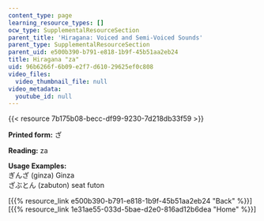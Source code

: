 ```yaml
---
content_type: page
learning_resource_types: []
ocw_type: SupplementalResourceSection
parent_title: 'Hiragana: Voiced and Semi-Voiced Sounds'
parent_type: SupplementalResourceSection
parent_uid: e500b390-b791-e818-1b9f-45b51aa2eb24
title: Hiragana "za"
uid: 96b6266f-6b09-e2f7-d610-29625ef0c808
video_files:
  video_thumbnail_file: null
video_metadata:
  youtube_id: null
---
```


{{< resource 7b175b08-becc-df99-9230-7d218db33f59 >}}

**Printed form:** ざ

**Reading:** za

**Usage Examples:**  
ぎんざ (ginza) Ginza  
ざぶとん (zabuton) seat futon

  
\[{{% resource_link e500b390-b791-e818-1b9f-45b51aa2eb24 "Back" %}}\]  
\[{{% resource_link 1e31ae55-033d-5bae-d2e0-816ad12b6dea "Home" %}}\]
